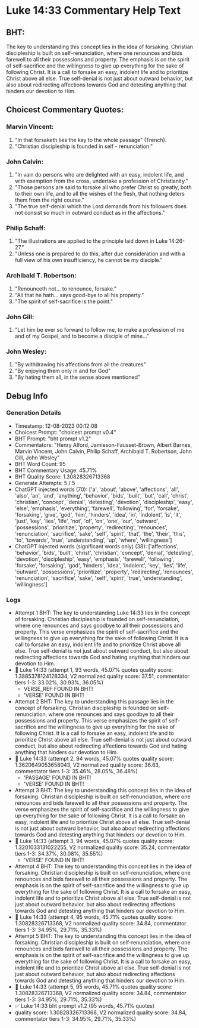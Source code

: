 # Luke 14:33 Commentary Help Text

## BHT:
The key to understanding this concept lies in the idea of forsaking. Christian discipleship is built on self-renunciation, where one renounces and bids farewell to all their possessions and property. The emphasis is on the spirit of self-sacrifice and the willingness to give up everything for the sake of following Christ. It is a call to forsake an easy, indolent life and to prioritize Christ above all else. True self-denial is not just about outward behavior, but also about redirecting affections towards God and detesting anything that hinders our devotion to Him.

## Choicest Commentary Quotes:
### Marvin Vincent:
1. "In that forsaketh lies the key to the whole passage" (Trench).
2. "Christian discipleship is founded in self - renunciation."

### John Calvin:
1. "In vain do persons who are delighted with an easy, indolent life, and with exemption from the cross, undertake a profession of Christianity."
2. "Those persons are said to forsake all who prefer Christ so greatly, both to their own life, and to all the wishes of the flesh, that nothing deters them from the right course."
3. "The true self-denial which the Lord demands from his followers does not consist so much in outward conduct as in the affections."

### Philip Schaff:
1. "The illustrations are applied to the principle laid down in Luke 14:26-27."
2. "Unless one is prepared to do this, after due consideration and with a full view of his own insufficiency, he cannot be my disciple."

### Archibald T. Robertson:
1. "Renounceth not... to renounce, forsake."
2. "All that he hath... says good-bye to all his property."
3. "The spirit of self-sacrifice is the point."

### John Gill:
1. "Let him be ever so forward to follow me, to make a profession of me and of my Gospel, and to become a disciple of mine..."

### John Wesley:
1. "By withdrawing his affections from all the creatures"
2. "By enjoying them only in and for God"
3. "By hating them all, in the sense above mentioned"


## Debug Info
### Generation Details
- Timestamp: 12-08-2023 00:12:08
- Choicest Prompt: "choicest prompt v0.4"
- BHT Prompt: "bht prompt v1.2"
- Commentators: "Henry Alford, Jamieson-Fausset-Brown, Albert Barnes, Marvin Vincent, John Calvin, Philip Schaff, Archibald T. Robertson, John Gill, John Wesley"
- BHT Word Count: 95
- BHT Commentary Usage: 45.71%
- BHT Quality Score: 1.30828326713368
- Generate Attempts: 5 / 5
- ChatGPT injected words (70):
	['a', 'about', 'above', 'affections', 'all', 'also', 'an', 'and', 'anything', 'behavior', 'bids', 'built', 'but', 'call', 'christ', 'christian', 'concept', 'denial', 'detesting', 'devotion', 'discipleship', 'easy', 'else', 'emphasis', 'everything', 'farewell', 'following', 'for', 'forsake', 'forsaking', 'give', 'god', 'him', 'hinders', 'idea', 'in', 'indolent', 'is', 'it', 'just', 'key', 'lies', 'life', 'not', 'of', 'on', 'one', 'our', 'outward', 'possessions', 'prioritize', 'property', 'redirecting', 'renounces', 'renunciation', 'sacrifice', 'sake', 'self', 'spirit', 'that', 'the', 'their', 'this', 'to', 'towards', 'true', 'understanding', 'up', 'where', 'willingness']
- ChatGPT injected words (significant words only) (38):
	['affections', 'behavior', 'bids', 'built', 'christ', 'christian', 'concept', 'denial', 'detesting', 'devotion', 'discipleship', 'easy', 'emphasis', 'farewell', 'following', 'forsake', 'forsaking', 'god', 'hinders', 'idea', 'indolent', 'key', 'lies', 'life', 'outward', 'possessions', 'prioritize', 'property', 'redirecting', 'renounces', 'renunciation', 'sacrifice', 'sake', 'self', 'spirit', 'true', 'understanding', 'willingness']

### Logs
- Attempt 1 BHT: The key to understanding Luke 14:33 lies in the concept of forsaking. Christian discipleship is founded on self-renunciation, where one renounces and says goodbye to all their possessions and property. This verse emphasizes the spirit of self-sacrifice and the willingness to give up everything for the sake of following Christ. It is a call to forsake an easy, indolent life and to prioritize Christ above all else. True self-denial is not just about outward conduct, but also about redirecting affections towards God and hating anything that hinders our devotion to Him.
- 🔄 Luke 14:33 (attempt 1, 93 words, 45.07% quotes quality score: 1.3885378124128334, V2 normalized quality score: 37.51, commentator tiers 1-3: 33.02%, 30.93%, 36.05%) 
	- VERSE_REF FOUND IN BHT! 
	- 'VERSE' FOUND IN BHT!
- Attempt 2 BHT: The key to understanding this passage lies in the concept of forsaking. Christian discipleship is founded on self-renunciation, where one renounces and says goodbye to all their possessions and property. This verse emphasizes the spirit of self-sacrifice and the willingness to give up everything for the sake of following Christ. It is a call to forsake an easy, indolent life and to prioritize Christ above all else. True self-denial is not just about outward conduct, but also about redirecting affections towards God and hating anything that hinders our devotion to Him.
- 🔄 Luke 14:33 (attempt 2, 94 words, 45.07% quotes quality score: 1.3620649053658043, V2 normalized quality score: 36.63, commentator tiers 1-3: 35.46%, 28.05%, 36.48%) 
	- 'PASSAGE' FOUND IN BHT! 
	- 'VERSE' FOUND IN BHT!
- Attempt 3 BHT: The key to understanding this concept lies in the idea of forsaking. Christian discipleship is built on self-renunciation, where one renounces and bids farewell to all their possessions and property. The verse emphasizes the spirit of self-sacrifice and the willingness to give up everything for the sake of following Christ. It is a call to forsake an easy, indolent life and to prioritize Christ above all else. True self-denial is not just about outward behavior, but also about redirecting affections towards God and detesting anything that hinders our devotion to Him.
- 🔄 Luke 14:33 (attempt 3, 94 words, 45.07% quotes quality score: 1.3201033131022255, V2 normalized quality score: 35.24, commentator tiers 1-3: 34.37%, 30.08%, 35.55%) 
	- 'VERSE' FOUND IN BHT!
- Attempt 4 BHT: The key to understanding this concept lies in the idea of forsaking. Christian discipleship is built on self-renunciation, where one renounces and bids farewell to all their possessions and property. The emphasis is on the spirit of self-sacrifice and the willingness to give up everything for the sake of following Christ. It is a call to forsake an easy, indolent life and to prioritize Christ above all else. True self-denial is not just about outward behavior, but also about redirecting affections towards God and detesting anything that hinders our devotion to Him.
- 🔄 Luke 14:33 (attempt 4, 95 words, 45.71% quotes quality score: 1.30828326713368, V2 normalized quality score: 34.84, commentator tiers 1-3: 34.95%, 29.71%, 35.33%)
- Attempt 5 BHT: The key to understanding this concept lies in the idea of forsaking. Christian discipleship is built on self-renunciation, where one renounces and bids farewell to all their possessions and property. The emphasis is on the spirit of self-sacrifice and the willingness to give up everything for the sake of following Christ. It is a call to forsake an easy, indolent life and to prioritize Christ above all else. True self-denial is not just about outward behavior, but also about redirecting affections towards God and detesting anything that hinders our devotion to Him.
- 🔄 Luke 14:33 (attempt 5, 95 words, 45.71% quotes quality score: 1.30828326713368, V2 normalized quality score: 34.84, commentator tiers 1-3: 34.95%, 29.71%, 35.33%)
- ✅ Luke 14:33 bht prompt v1.2 (95 words, 45.71% quotes)
- quality score: 1.30828326713368, V2 normalized quality score: 34.84, commentator tiers 1-3: 34.95%, 29.71%, 35.33%)